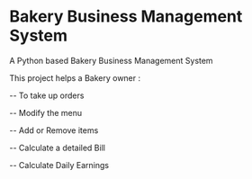 # Bakery Business Management System
A Python based Bakery Business Management System

This project helps a Bakery owner :

-- To take up orders

-- Modify the menu

-- Add or Remove items

-- Calculate a detailed Bill 

-- Calculate Daily Earnings

